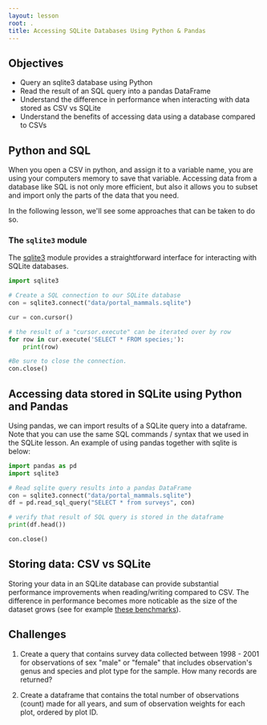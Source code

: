 ```yaml
---
layout: lesson
root: .
title: Accessing SQLite Databases Using Python & Pandas
---
```


## Objectives

- Query an sqlite3 database using Python
- Read the result of an SQL query into a pandas DataFrame
- Understand the difference in performance when interacting with data stored as
  CSV vs SQLite
- Understand the benefits of accessing data using a database compared to CSVs


## Python and SQL

When you open a CSV in python, and assign it to a variable name, you are using 
your computers memory to save that variable. Accessing data from a database like 
SQL is not only more efficient, but also it allows you to subset and import only 
the parts of the data that you need.

In the following lesson,
we'll see some approaches that can be taken to do so.

### The `sqlite3` module

The [sqlite3] module provides a straightforward interface for interacting with
SQLite databases.

[sqlite3]: https://docs.python.org/2.7/library/sqlite3.html

```python
import sqlite3

# Create a SQL connection to our SQLite database
con = sqlite3.connect("data/portal_mammals.sqlite")

cur = con.cursor()

# the result of a "cursor.execute" can be iterated over by row
for row in cur.execute('SELECT * FROM species;'):
    print(row)

#Be sure to close the connection.
con.close()
```

## Accessing data stored in SQLite using Python and Pandas

Using pandas, we can import results of a SQLite query into a dataframe. Note that 
you can use the same SQL commands / syntax that we used in the SQLite lesson. An 
example of using pandas together with sqlite is below:

```python
import pandas as pd
import sqlite3

# Read sqlite query results into a pandas DataFrame
con = sqlite3.connect("data/portal_mammals.sqlite")
df = pd.read_sql_query("SELECT * from surveys", con)

# verify that result of SQL query is stored in the dataframe
print(df.head())

con.close()
```

## Storing data: CSV vs SQLite

Storing your data in an SQLite database can provide substantial performance
improvements when reading/writing compared to CSV. The difference in performance
becomes more noticable as the size of the dataset grows (see for example [these
benchmarks]).

[these benchmarks]: http://sebastianraschka.com/Articles/sqlite3_database.html#benchmarks


## Challenges

1. Create a query that contains survey data collected between 1998 - 2001
 for observations of sex "male" or "female" that includes observation's genus and 
species and plot type for the sample. How many records are returned? 

2. Create a dataframe that contains the total number of observations (count) 
made for all years, and sum of observation weights for each plot, ordered by 
plot ID. 
